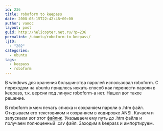 ```yaml
---
id: 236
title: roboform to keepass
date: 2008-05-15T22:42:48+00:00
author: vanoc
layout: post
guid: http://helicopter.net.ru/?p=236
permalink: /ubuntu/roboform-to-keepass/
ljID:
  - "202"
categories:
  - ubuntu
tags:
  - keepass
  - roboform
---
```

В windows для хранения большинства паролей использовал roboform. С переходом на ubuntu пришлось искать способ как перенести пароли в keepass, т.к. версии под линукс roboform-a нет. Нашел вот такое решение.

В roboform жмем печать списка и сохраняем пароли в .htm файл. Открываем его текстовиком и сохраняем в кодировке ANSI. Качаем и запускаем вот этот [файлик](http://www.box.net/shared/o7mdcgl4wg). Указываем ему путь до .htm файла и получаем полноценный .csv файл. Заходим в keepass и импортируем.